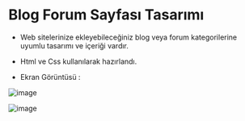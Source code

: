 # Blog Forum Sayfası Tasarımı

- Web sitelerinize ekleyebileceğiniz blog veya forum kategorilerine uyumlu tasarımı ve içeriği vardır.

- Html ve Css kullanılarak hazırlandı.

- Ekran Görüntüsü :

![image](https://github.com/ErenCanKONUK/All-Html-Css-Project/assets/97176491/514f593a-fa16-43c1-b232-999054b89e01)

![image](https://github.com/ErenCanKONUK/All-Html-Css-Project/assets/97176491/9d21c695-450d-4858-9f90-388206a43ba4)
